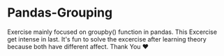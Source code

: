 # Pandas-Grouping
Exercise mainly focused on groupby() function in pandas.
This Excercise get intense in last.
It's fun to solve the excercise after learning theory because both have different affect.
Thank You ❤
